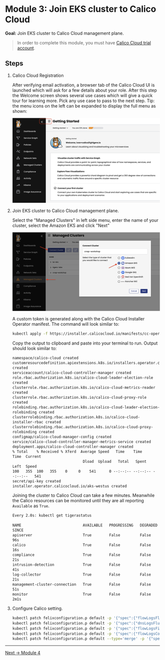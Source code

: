 # Module 3: Join EKS cluster to Calico Cloud

**Goal:** Join EKS cluster to Calico Cloud management plane.

>In order to complete this module, you must have [Calico Cloud trial account](https://www.calicocloud.io/home).

## Steps

1. Calico Cloud Registration

    After verifying email activation, a browser tab of the Calico Cloud UI is launched which will ask for a few details about your role. After this step the Welcome screen shows several use cases which will give a quick tour for learning more. Pick any use case to pass to the next step. Tip: the menu icons on the left can be expanded to display the full menu as shown:

    ![expand-menu](../img/expand-menu.png)

2. Join EKS cluster to Calico Cloud management plane.

    Select the "Managed Clusters" in left side menu, enter the name of your cluster, select the Amazon EKS and click "Next"

    ![connect-cluster](../img/connect-cluster.png)

    A custom token is generated along with the Calico Cloud Installer Operator manifest. The command will look similar to:

    ```bash
    kubectl apply -f https://installer.calicocloud.io/manifests/cc-operator/latest/deploy.yaml && curl -H "Authorization: Bearer xxxxxxxxxxxx" "https://www.calicocloud.io/api/managed-cluster/deploy.yaml" | kubectl apply -f -
    ```

    Copy the output to clipboard and paste into your terminal to run. Output should look similar to:

    ```text
    namespace/calico-cloud created
    customresourcedefinition.apiextensions.k8s.io/installers.operator.calicocloud.io created
    serviceaccount/calico-cloud-controller-manager created
    role.rbac.authorization.k8s.io/calico-cloud-leader-election-role created
    clusterrole.rbac.authorization.k8s.io/calico-cloud-metrics-reader created
    clusterrole.rbac.authorization.k8s.io/calico-cloud-proxy-role created
    rolebinding.rbac.authorization.k8s.io/calico-cloud-leader-election-rolebinding created
    clusterrolebinding.rbac.authorization.k8s.io/calico-cloud-installer-rbac created
    clusterrolebinding.rbac.authorization.k8s.io/calico-cloud-proxy-rolebinding created
    configmap/calico-cloud-manager-config created
    service/calico-cloud-controller-manager-metrics-service created
    deployment.apps/calico-cloud-controller-manager created
    % Total    % Received % Xferd  Average Speed   Time    Time     Time  Current
                                    Dload  Upload   Total   Spent    Left  Speed
    100   355  100   355    0     0    541      0 --:--:-- --:--:-- --:--:--   541
    secret/api-key created
    installer.operator.calicocloud.io/aks-westus created
    ```

    Joining the cluster to Calico Cloud can take a few minutes. Meanwhile the Calico resources can be monitored until they are all reporting `Available` as `True`.

    ```text
    Every 2.0s: kubectl get tigerastatus                                                                                                                    

    NAME                            AVAILABLE   PROGRESSING   DEGRADED   SINCE
    apiserver                       True        False         False      96s
    calico                          True        False         False      16s
    compliance                      True        False         False      21s
    intrusion-detection             True        False         False      41s
    log-collector                   True        False         False      21s
    management-cluster-connection   True        False         False      51s
    monitor                         True        False         False      2m1s
    ```

3. Configure Calico setting.

    ```bash
    kubectl patch felixconfiguration.p default -p '{"spec":{"flowLogsFlushInterval":"10s"}}'
    kubectl patch felixconfiguration.p default -p '{"spec":{"dnsLogsFlushInterval":"10s"}}'
    kubectl patch felixconfiguration.p default -p '{"spec":{"flowLogsFileAggregationKindForAllowed":1}}'
    kubectl patch felixconfiguration.p default -p '{"spec":{"flowLogsCollectTcpStats":true}}'
    kubectl patch felixconfiguration.p default --type='merge' -p '{"spec":{"policySyncPathPrefix":"/var/run/nodeagent"}}'
    ```

---
[Next -> Module 4](../modules/configure-demo-resources.md)
